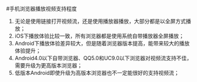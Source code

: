 #手机浏览器播放视频支持程度

1. 无论是使用链接打开视频流，还是使用播放器播放，大部分都是以全屏方式播放；
2. iOS下播放体验比较一致，所有浏览器都是使用系统自带播放器全屏播放；
3. Android下播放体验差异较大，但是随着浏览器版本提高，能带来较大的播放体验提升；
4. Android4.0以下自带浏览器、QQ5.0和UC9.0以下浏览器对视频流支持不佳，需要升级为更高版本浏览器；
5. 低版本Android即使升级为高版本浏览器也不一定能很好的支持视频流；